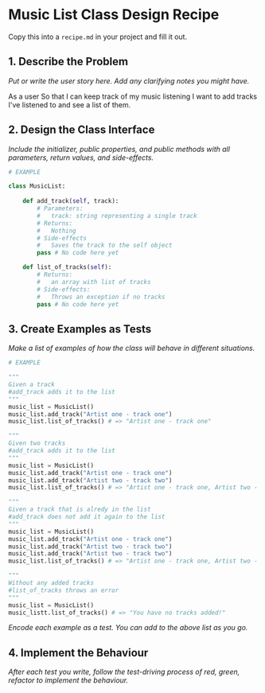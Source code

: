 # Music List Class Design Recipe

Copy this into a `recipe.md` in your project and fill it out.

## 1. Describe the Problem

_Put or write the user story here. Add any clarifying notes you might have._

As a user
So that I can keep track of my music listening
I want to add tracks I've listened to and see a list of them.

## 2. Design the Class Interface

_Include the initializer, public properties, and public methods with all parameters, return values, and side-effects._

```python
# EXAMPLE

class MusicList:
 
    def add_track(self, track):
        # Parameters:
        #   track: string representing a single track
        # Returns:
        #   Nothing
        # Side-effects
        #   Saves the track to the self object
        pass # No code here yet

    def list_of_tracks(self):
        # Returns:
        #   an array with list of tracks
        # Side-effects:
        #   Throws an exception if no tracks
        pass # No code here yet
```

## 3. Create Examples as Tests

_Make a list of examples of how the class will behave in different situations._

``` python
# EXAMPLE

"""
Given a track
#add_track adds it to the list
"""
music_list = MusicList()
music_list.add_track("Artist one - track one")
music_list.list_of_tracks() # => "Artist one - track one"

"""
Given two tracks 
#add_track adds it to the list
"""
music_list = MusicList()
music_list.add_track("Artist one - track one")
music_list.add_track("Artist two - track two")
music_list.list_of_tracks() # => "Artist one - track one, Artist two - track two"

"""
Given a track that is alredy in the list 
#add_track does not add it again to the list
"""
music_list = MusicList()
music_list.add_track("Artist one - track one")
music_list.add_track("Artist two - track two")
music_list.add_track("Artist two - track two")
music_list.list_of_tracks() # => "Artist one - track one, Artist two - track two"

"""
Without any added tracks 
#list_of_tracks throws an error 
"""
music_list = MusicList()
music_listt.list_of_tracks() # => "You have no tracks added!"
```

_Encode each example as a test. You can add to the above list as you go._

## 4. Implement the Behaviour

_After each test you write, follow the test-driving process of red, green, refactor to implement the behaviour._

